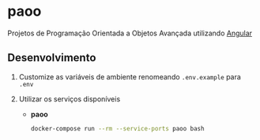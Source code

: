 # paoo

Projetos de Programação Orientada a Objetos Avançada utilizando [Angular](https://angular.io/)

## Desenvolvimento

1. Customize as variáveis de ambiente renomeando `.env.example` para `.env`

2. Utilizar os serviços disponíveis

    * **__paoo__**

        ```bash
        docker-compose run --rm --service-ports paoo bash
        ```

